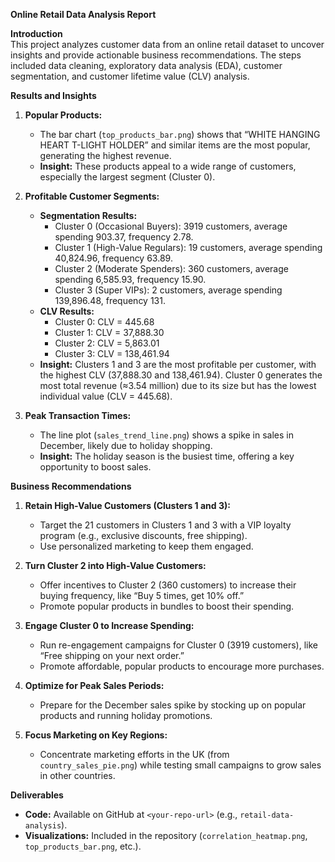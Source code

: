 **Online Retail Data Analysis Report**

**Introduction**  
This project analyzes customer data from an online retail dataset to uncover insights and provide actionable business recommendations. The steps included data cleaning, exploratory data analysis (EDA), customer segmentation, and customer lifetime value (CLV) analysis.

**Results and Insights**

1. **Popular Products:**
   - The bar chart (`top_products_bar.png`) shows that “WHITE HANGING HEART T-LIGHT HOLDER” and similar items are the most popular, generating the highest revenue.
   - **Insight:** These products appeal to a wide range of customers, especially the largest segment (Cluster 0).

2. **Profitable Customer Segments:**
   - **Segmentation Results:**
     - Cluster 0 (Occasional Buyers): 3919 customers, average spending 903.37, frequency 2.78.
     - Cluster 1 (High-Value Regulars): 19 customers, average spending 40,824.96, frequency 63.89.
     - Cluster 2 (Moderate Spenders): 360 customers, average spending 6,585.93, frequency 15.90.
     - Cluster 3 (Super VIPs): 2 customers, average spending 139,896.48, frequency 131.
   - **CLV Results:**
     - Cluster 0: CLV = 445.68
     - Cluster 1: CLV = 37,888.30
     - Cluster 2: CLV = 5,863.01
     - Cluster 3: CLV = 138,461.94
   - **Insight:** Clusters 1 and 3 are the most profitable per customer, with the highest CLV (37,888.30 and 138,461.94). Cluster 0 generates the most total revenue (≈3.54 million) due to its size but has the lowest individual value (CLV = 445.68).

3. **Peak Transaction Times:**
   - The line plot (`sales_trend_line.png`) shows a spike in sales in December, likely due to holiday shopping.
   - **Insight:** The holiday season is the busiest time, offering a key opportunity to boost sales.

**Business Recommendations**

1. **Retain High-Value Customers (Clusters 1 and 3):**
   - Target the 21 customers in Clusters 1 and 3 with a VIP loyalty program (e.g., exclusive discounts, free shipping).
   - Use personalized marketing to keep them engaged.

2. **Turn Cluster 2 into High-Value Customers:**
   - Offer incentives to Cluster 2 (360 customers) to increase their buying frequency, like “Buy 5 times, get 10% off.”
   - Promote popular products in bundles to boost their spending.

3. **Engage Cluster 0 to Increase Spending:**
   - Run re-engagement campaigns for Cluster 0 (3919 customers), like “Free shipping on your next order.”
   - Promote affordable, popular products to encourage more purchases.

4. **Optimize for Peak Sales Periods:**
   - Prepare for the December sales spike by stocking up on popular products and running holiday promotions.

5. **Focus Marketing on Key Regions:**
   - Concentrate marketing efforts in the UK (from `country_sales_pie.png`) while testing small campaigns to grow sales in other countries.

**Deliverables**
- **Code:** Available on GitHub at `<your-repo-url>` (e.g., `retail-data-analysis`).
- **Visualizations:** Included in the repository (`correlation_heatmap.png`, `top_products_bar.png`, etc.).
